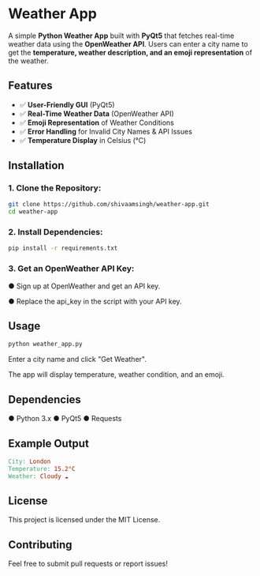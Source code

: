 # Weather App

A simple **Python Weather App** built with **PyQt5** that fetches real-time weather data using the **OpenWeather API**. Users can enter a city name to get the **temperature, weather description, and an emoji representation** of the weather.

## Features

- ✅ **User-Friendly GUI** (PyQt5)
- ✅ **Real-Time Weather Data** (OpenWeather API)
- ✅ **Emoji Representation** of Weather Conditions
- ✅ **Error Handling** for Invalid City Names & API Issues
- ✅ **Temperature Display** in Celsius (°C)

## Installation

### 1. Clone the Repository:
```bash
git clone https://github.com/shivaamsingh/weather-app.git
cd weather-app
```
### 2. Install Dependencies:
```bash
pip install -r requirements.txt
```
### 3. Get an OpenWeather API Key:
● Sign up at OpenWeather and get an API key.

● Replace the api_key in the script with your API key.

## Usage
```bash
python weather_app.py
```
Enter a city name and click "Get Weather".

The app will display temperature, weather condition, and an emoji.

## Dependencies
● Python 3.x
● PyQt5
● Requests

## Example Output
```makefile
City: London
Temperature: 15.2°C
Weather: Cloudy ☁️
```

## License
This project is licensed under the MIT License.

## Contributing
Feel free to submit pull requests or report issues!



